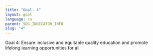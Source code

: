 ```yaml
---
title: "Goal: 4"
layout: goal
language: ru
parent: SDG_INDICATOR_INFO
slug: "4"
---
```

Goal 4: Ensure inclusive and equitable quality education and promote lifelong learning opportunities for all